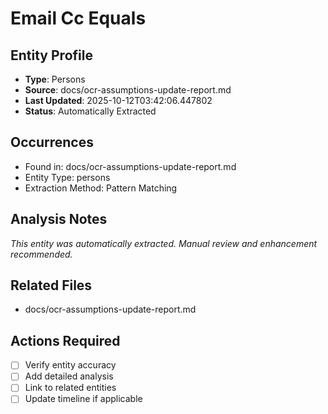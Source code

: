 # Email Cc Equals

## Entity Profile
- **Type**: Persons
- **Source**: docs/ocr-assumptions-update-report.md
- **Last Updated**: 2025-10-12T03:42:06.447802
- **Status**: Automatically Extracted

## Occurrences
- Found in: docs/ocr-assumptions-update-report.md
- Entity Type: persons
- Extraction Method: Pattern Matching

## Analysis Notes
*This entity was automatically extracted. Manual review and enhancement recommended.*

## Related Files
- docs/ocr-assumptions-update-report.md

## Actions Required
- [ ] Verify entity accuracy
- [ ] Add detailed analysis
- [ ] Link to related entities
- [ ] Update timeline if applicable
